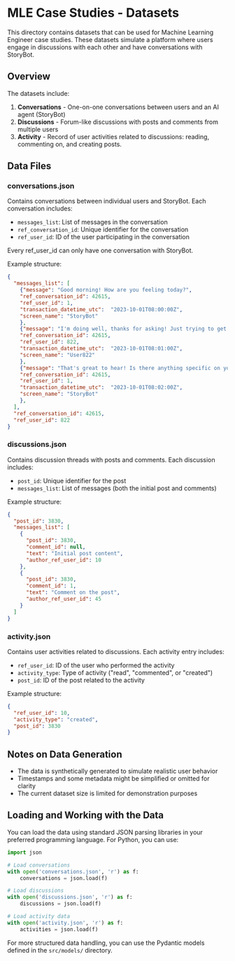 # MLE Case Studies - Datasets

This directory contains datasets that can be used for Machine Learning Engineer case studies. These datasets simulate a platform where users engage in discussions with each other and have conversations with StoryBot.

## Overview

The datasets include:

1. **Conversations** - One-on-one conversations between users and an AI agent (StoryBot)
2. **Discussions** - Forum-like discussions with posts and comments from multiple users
3. **Activity** - Record of user activities related to discussions: reading, commenting on, and creating posts.

## Data Files

### conversations.json

Contains conversations between individual users and StoryBot. Each conversation includes:

- `messages_list`: List of messages in the conversation
- `ref_conversation_id`: Unique identifier for the conversation
- `ref_user_id`: ID of the user participating in the conversation

Every ref_user_id can only have one conversation with StoryBot.

Example structure:

```json
{
  "messages_list": [
    {"message": "Good morning! How are you feeling today?",
    "ref_conversation_id": 42615,
    "ref_user_id": 1,
    "transaction_datetime_utc":  "2023-10-01T08:00:00Z",
    "screen_name": "StoryBot"
    },
    {"message": "I'm doing well, thanks for asking! Just trying to get through the day.",
    "ref_conversation_id": 42615,
    "ref_user_id": 822,
    "transaction_datetime_utc":  "2023-10-01T08:01:00Z",
    "screen_name": "User822"
    },
    {"message": "That's great to hear! Is there anything specific on your mind?",
    "ref_conversation_id": 42615,
    "ref_user_id": 1,
    "transaction_datetime_utc":  "2023-10-01T08:02:00Z",
    "screen_name": "StoryBot"
    },
  ],
  "ref_conversation_id": 42615,
  "ref_user_id": 822
}
```

### discussions.json

Contains discussion threads with posts and comments. Each discussion includes:

- `post_id`: Unique identifier for the post
- `messages_list`: List of messages (both the initial post and comments)

Example structure:

```json
{
  "post_id": 3830,
  "messages_list": [
    {
      "post_id": 3830,
      "comment_id": null,
      "text": "Initial post content",
      "author_ref_user_id": 10
    },
    {
      "post_id": 3830,
      "comment_id": 1,
      "text": "Comment on the post",
      "author_ref_user_id": 45
    }
  ]
}
```

### activity.json

Contains user activities related to discussions. Each activity entry includes:

- `ref_user_id`: ID of the user who performed the activity
- `activity_type`: Type of activity ("read", "commented", or "created")
- `post_id`: ID of the post related to the activity

Example structure:

```json
{
  "ref_user_id": 10,
  "activity_type": "created",
  "post_id": 3830
}
```
## Notes on Data Generation

- The data is synthetically generated to simulate realistic user behavior
- Timestamps and some metadata might be simplified or omitted for clarity
- The current dataset size is limited for demonstration purposes

## Loading and Working with the Data

You can load the data using standard JSON parsing libraries in your preferred programming language. For Python, you can use:

```python
import json

# Load conversations
with open('conversations.json', 'r') as f:
    conversations = json.load(f)

# Load discussions
with open('discussions.json', 'r') as f:
    discussions = json.load(f)

# Load activity data
with open('activity.json', 'r') as f:
    activities = json.load(f)
```

For more structured data handling, you can use the Pydantic models defined in the `src/models/` directory.
